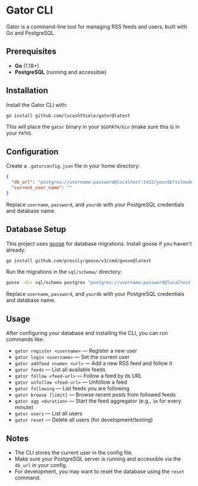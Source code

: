 # Gator CLI

Gator is a command-line tool for managing RSS feeds and users, built with Go and PostgreSQL.

## Prerequisites

- **Go** (1.18+)
- **PostgreSQL** (running and accessible)

## Installation

Install the Gator CLI with:

```sh
go install github.com/lucashthiele/gator@latest
```

This will place the `gator` binary in your `$GOPATH/bin` (make sure this is in your `PATH`).

## Configuration

Create a `.gatorconfig.json` file in your home directory:

```json
{
  "db_url": "postgres://username:password@localhost:5432/yourdb?sslmode=disable",
  "current_user_name": ""
}
```

Replace `username`, `password`, and `yourdb` with your PostgreSQL credentials and database name.

## Database Setup

This project uses [goose](https://github.com/pressly/goose) for database migrations. Install goose if you haven't already:

```sh
go install github.com/pressly/goose/v3/cmd/goose@latest
```

Run the migrations in the `sql/schema/` directory:

```sh
goose -dir sql/schema postgres "postgres://username:password@localhost:5432/yourdb?sslmode=disable" up
```

Replace `username`, `password`, and `yourdb` with your PostgreSQL credentials and database name.

## Usage

After configuring your database and installing the CLI, you can run commands like:

- `gator register <username>` — Register a new user
- `gator login <username>` — Set the current user
- `gator addfeed <name> <url>` — Add a new RSS feed and follow it
- `gator feeds` — List all available feeds
- `gator follow <feed-url>` — Follow a feed by its URL
- `gator unfollow <feed-url>` — Unfollow a feed
- `gator following` — List feeds you are following
- `gator browse [limit]` — Browse recent posts from followed feeds
- `gator agg <duration>` — Start the feed aggregator (e.g., `1m` for every minute)
- `gator users` — List all users
- `gator reset` — Delete all users (for development/testing)

## Notes

- The CLI stores the current user in the config file.
- Make sure your PostgreSQL server is running and accessible via the `db_url` in your config.
- For development, you may want to reset the database using the `reset` command.
